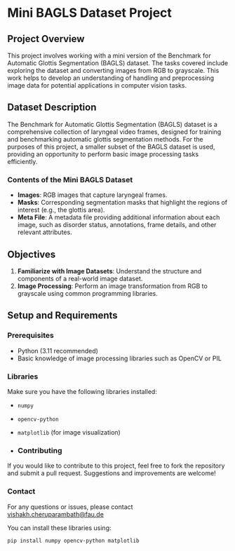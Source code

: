 # Mini BAGLS Dataset Project

## Project Overview
This project involves working with a mini version of the Benchmark for Automatic Glottis Segmentation (BAGLS) dataset. The tasks covered include exploring the dataset and converting images from RGB to grayscale. This work helps to develop an understanding of handling and preprocessing image data for potential applications in computer vision tasks.

## Dataset Description
The Benchmark for Automatic Glottis Segmentation (BAGLS) dataset is a comprehensive collection of laryngeal video frames, designed for training and benchmarking automatic glottis segmentation methods. For the purposes of this project, a smaller subset of the BAGLS dataset is used, providing an opportunity to perform basic image processing tasks efficiently.

### Contents of the Mini BAGLS Dataset
- **Images**: RGB images that capture laryngeal frames.
- **Masks**: Corresponding segmentation masks that highlight the regions of interest (e.g., the glottis area).
- **Meta File**: A metadata file providing additional information about each image, such as disorder status, annotations, frame details, and other relevant attributes.

## Objectives
1. **Familiarize with Image Datasets**: Understand the structure and components of a real-world image dataset.
2. **Image Processing**: Perform an image transformation from RGB to grayscale using common programming libraries.

## Setup and Requirements

### Prerequisites
- Python (3.11 recommended)
- Basic knowledge of image processing libraries such as OpenCV or PIL

### Libraries
Make sure you have the following libraries installed:
- `numpy`
- `opencv-python`
- `matplotlib` (for image visualization)

- ### Contributing
If you would like to contribute to this project, feel free to fork the repository and submit a pull request. Suggestions and improvements are welcome!

### Contact
For any questions or issues, please contact vishakh.cheruparambath@fau.de

You can install these libraries using:
```bash prompt
pip install numpy opencv-python matplotlib

